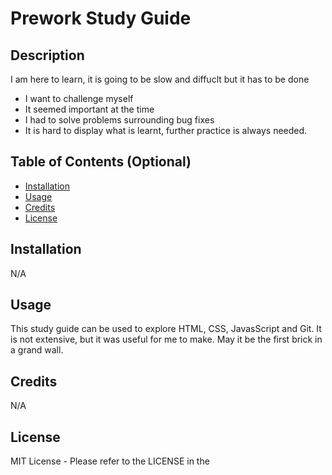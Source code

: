  # Prework Study Guide

## Description

I am here to learn, it is going to be slow and diffuclt but it has to be done
- I want to challenge myself
- It seemed important at the time
- I had to solve problems surrounding bug fixes
- It is hard to display what is learnt, further practice is always needed.

## Table of Contents (Optional)

- [Installation](#installation)
- [Usage](#usage)
- [Credits](#credits)
- [License](#license)

## Installation

N/A

## Usage

This study guide can be used to explore HTML, CSS, JavasScript and Git. It is not extensive, but it was useful for me to make. May it be the first brick in a grand wall.

## Credits

N/A

## License

MIT License - Please refer to the LICENSE in the 


